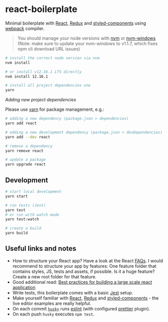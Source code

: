 # react-boilerplate

Minimal boilerplate with [React](https://reactjs.org/), [Redux](https://redux.js.org/) and [styled-components](https://www.styled-components.com/) using [webpack](https://webpack.js.org/) compiler.

> You should manage your node versions with [nvm](https://github.com/creationix/nvm) or [nvm-windows](https://github.com/coreybutler/nvm-windows) (Note: make sure to update your nvm-windows to v1.1.7, which fixes npm cli download URL issues)

```sh
# install the correct node version via nvm
nvm install

# or install v12.16.1 LTS directly
nvm install 12.16.1

# install all project dependencies one
yarn
```

_Adding new project dependencies_

Please use [yarn](https://yarnpkg.com/) for package management, e.g.:

```sh
# adding a new dependency (package.json > dependencies)
yarn add react

# adding a new development dependency (package.json > devDependencies)
yarn add --dev react

# remove a dependency
yarn remove react

# update a package
yarn upgrade react
```

## Development

```sh
# start local development
yarn start

# run tests (Jest)
yarn test
# or run with watch mode
yarn test:watch

# create a build
yarn build
```

## Useful links and notes

- How to structure your React app? Have a look at the React [FAQs](https://reactjs.org/docs/faq-structure.html). I would recommend to structure your app by features: One feature folder that contains styles, JS, tests and assets, if possible. Is it a huge feature? Create a new root folder for that feature.
- Good additional read: [Best practices for building a large scale react application](https://buttercms.com/blog/best-practices-for-building-a-large-scale-react-application)
- Write tests, this boilerplate comes with a basic [Jest](https://jestjs.io/) setup.
- Make yourself familiar with [React](https://reactjs.org/), [Redux](https://redux.js.org/) and [styled-components](https://www.styled-components.com/) - the live editor examples are really helpful.
- On each commit [`husky`](https://github.com/typicode/husky) runs [eslint](https://eslint.org/) (with configured [prettier](https://prettier.io/) plugin).
- On each push `husky` executes `npm test`.
